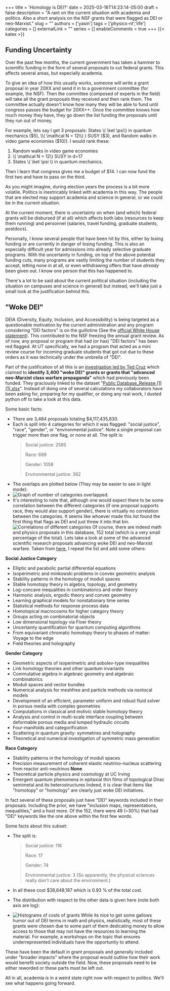 +++
title = 'Homology is DEI?'
date = 2025-03-16T14:23:14-05:00
draft = false
description = "A rant on the current situation with academia and politics. Also a short analysis on the NSF grants that were flagged as DEI or neo-Marxist."
slug = ""
authors = ['yasin']
tags = ['physics-nt','life']
categories = []
externalLink = ""
series = []
enableComments = true
+++
{{< katex >}}

## Funding Uncertainty
Over the past few months, the current government has taken a hammer to scientific funding in the form of several proposals to cut federal grants. This affects several areas, but especially academia. 

To give an idea of how this usually works, someone will write a grant proposal in year 20XX and send it in to a government committee (for example, the NSF). Then the committee (composed of experts in the field) will take all the grant proposals they received and then rank them. The committee actually doesn't know how many they will be able to fund until congress passes the budget for 20XX++. Once the committee knows how much money they have, they go down the list funding the proposals until they run out of money. 

For example, lets say I get 3 proposals: States \\( \ket \psi\\)  in quantum mechanics ($5),  \\( \mathcal N = 12\\) ) SUSY ($3), and Random walks in video game economies ($10)). I would rank these: 
1) Random walks in video game economies
2)  \\( \mathcal N = 12\\)  SUSY in d=17
3) States \\( \ket \psi \\)  in quantum mechanics.

Then I learn that congress gives me a budget of $14. I can now fund the first two and have to pass on the third. 

As you might imagine, during election years the process is a bit more volatile. Politics is inextricably linked with academia in this way. The people that are elected may support academia and science in general, or we could be in the current situation. 

At the current moment, there is uncertainty on when (and which) federal grants will be disbursed (if at all) which affects both labs (resources to keep them running) and personnel (salaries, travel funding, graduate students, postdocs). 

Personally, I know several people that have been hit by this, either by losing funding or are currently in danger of losing funding. This is also an especially difficult year for admissions into already selective graduate programs. With the uncertainty in funding, on top of the above potential funding cuts, many programs are vastly limiting the number of students they accept, letting none in at all, or even withdrawing offers that have *already* been given out. I know one person that this has happened to.

There's a lot to be said about the current political situation (including the situation on campuses and science in general) but instead, we'll take just a small look at the justification behind this.

## "Woke DEI"
DEIA (Diversity, Equity, Inclusion, and Accessibility) is being targeted as a questionable motivation by the current administration and any program considering "DEI factors" is on the guillotine (See the [official White House statement](https://www.whitehouse.gov/presidential-actions/2025/01/ending-radical-and-wasteful-government-dei-programs-and-preferencing/)). This contributed to the NSF freezing the annual grant review. As of now, any proposal or program that had (or has) "DEI factors" has been red flagged. At UT specifically, we had a program that acted as a mini review course for incoming graduate students that got cut due to these orders as it was technically under the umbrella of "DEI".

Part of the justification of all this is an [investigation led by Ted Cruz](https://www.commerce.senate.gov/2025/2/cruz-led-investigation-uncovers-2-billion-in-woke-dei-grants-at-nsf-releases-full-database) which claimed to **identify 3,400 "woke DEI" grants or grants that "advanced neo-Marxist class warfare propaganda"** which had previously been funded.  They graciously linked to the dataset "[Public Database_Release (1) (1).xlsx](https://www.commerce.senate.gov/index.cfm?a=files.serve&File_id=94060590-F32F-4944-8810-300E6766B1D6)". Instead of doing one of several calculations my collaborators have been asking for, preparing for my qualifier, or doing any real work, I dusted python off to take a look at this data.

Some basic facts:
- There are 3,484 proposals totaling $4,117,435,830.
- Each is split into 4 categories for which it was flagged: "social justice", "race", "gender", or "environmental justice". Note a single proposal can trigger more than one flag, or none at all. The split is:
	> Social justice: 2585
	> 
	> Race: 689
	> 
	> Gender: 1058
	> 
	> Environmental justice: 362
- The overlaps are plotted below (They may be easier to see in light mode):
- ![Graph of number of categories overlapped.](/posts/physics_life/img/overlaps_all.png)
- It's interesting to note that, although one would expect there to be some correlation between the different categories (if one proposal supports race, they would also support gender), there is virtually no correlation between the categories. It seems like whoever made this list found the first thing that flags as DEI and just threw it into that bin.
 ![Correlations of different categories](/posts/physics_life/img/cats.png)
Of course, there are indeed math and physics proposals in this database, 152 total (which is a very small percentage of the total). Lets take a look at some of the advanced scientific research proposals advancing woke DEI and neo-Marxist warfare. Taken from [here](https://www.reddit.com/r/math/comments/1ioo2x9/database_of_woke_dei_grants/?utm_source=share&utm_medium=web3x&utm_name=web3xcss&utm_term=1&utm_content=share_button), I repeat the list and add some others:

**Social Justice Category**
- Elliptic and parabolic partial differential equations
- Isoperimetric and minkowski problems in convex geometric analysis
- Stability patterns in the homology of moduli spaces
- Stable homotopy theory in algebra, topology, and geometry
- Log-concave inequalities in combinatorics and order theory
- Harmonic analysis, ergodic theory and convex geometry
- Learning graphical models for nonstationary time series
- Statistical methods for response process data
- Homotopical macrocosms for higher category theory
- Groups acting on combinatorial objects
- Low dimensional topology via Floer theory
- Uncertainty quantification for quantum computing algorithms
- From equivariant chromatic homotopy theory to phases of matter: Voyage to the edge
- Field theories and holography

**Gender Category**
- Geometric aspects of isoperimetric and sobolev-type inequalities
- Link homology theories and other quantum invariants
- Commutative algebra in algebraic geometry and algebraic combinatorics
- Moduli spaces and vector bundles
- Numerical analysis for meshfree and particle methods via nonlocal models
- Development of an efficient, parameter uniform and robust fluid solver in porous media with complex geometries
- Computations in classical and motivic stable homotopy theory
- Analysis and control in multi-scale interface coupling between deformable porous media and lumped hydraulic circuits
- Four-manifolds and categorification
- Scattering in quantum gravity: symmetries and holography
- Theoretical and numerical investigation of symmetric mass generation

**Race Category**
- Stability patterns in the homology of moduli spaces
- Precision measurement of coherent elastic neutrino-nucleus scattering from reactor anti-neutrinos
**None**
- Theoretical particle physics and cosmology at UC Irving
- Emergent quantum phenomena in epitaxial thin films of topological Dirac semimetal and its heterostructures
Indeed, it is clear that items like "homotopy" or "homology" are clearly just woke DEI initiatives.

In fact several of these proposals just have "DEI" keywords included in their proposals. Including the prior, we have "inclusion maps, representations, inequalities,"  and a host more. Of the 152, there were 49 (~30%) that had "DEI" keywords like the one above within the first few words.

Some facts about this subset:
- The split is:
	> Social justice: 116
	> 
	> Race: 17
	> 
	> Gender: 74
	> 
	> Environmental justice: 3 (So apparently, the physical sciences really don't care about the environment.)

- In all these cost $38,648,187 which is 0.93 % of the total cost.
- The distribution with respect to the  other data is given here (note both axis are log):
-  ![Histograms of costs of grants](/posts/physics_life/img/costs.png)
While its nice to get some gallows humor out of DEI terms in math and physics, realistically, most of these grants were chosen due to some part of them dedicating money to allow access to those that may not have the resources to learning the material. For example, a workshops on the topic that ensures underrepresented individuals have the opportunity to attend. 

These have been the default in grant proposals and generally included under "broader impacts" where the proposal would outline how their work would benefit society outside the field. Now, these proposals need to be either reworded or these parts must be left out.

All in all, academia is in a weird state right now with respect to politics. We'll see what happens going forward.